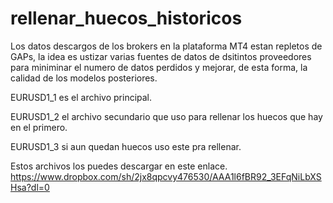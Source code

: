 # rellenar_huecos_historicos

Los datos descargos de los brokers en la plataforma MT4 estan repletos de GAPs, la idea es ustizar varias fuentes de datos de dsitintos proveedores para miniminar el numero de datos perdidos y mejorar, de esta forma, la calidad de los modelos posteriores.

EURUSD1_1 es el archivo principal.

EURUSD1_2 el archivo secundario que uso para rellenar los huecos que hay en el primero.

EURUSD1_3 si aun quedan huecos uso este pra rellenar.

Estos archivos los puedes descargar en este enlace. https://www.dropbox.com/sh/2jx8qpcvy476530/AAA1l6fBR92_3EFqNiLbXSHsa?dl=0
